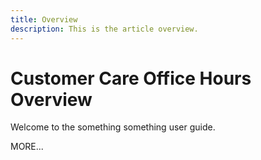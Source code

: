 ```yaml
---
title: Overview
description: This is the article overview.
---
```


# Customer Care Office Hours Overview

Welcome to the something something user guide.

MORE...

<!--
This is the landing page of the user guide. It should be the first list item in the TOC.md file.

See other user landing pages to get ideas.
-->
